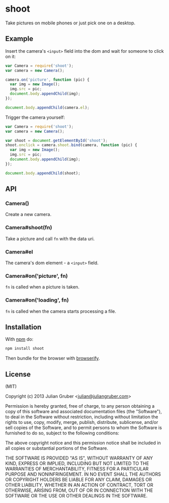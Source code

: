 
# shoot

Take pictures on mobile phones or just pick one on a desktop.

## Example

Insert the camera's `<input>` field into the dom and wait for someone to click
on it:

```js
var Camera = require('shoot');
var camera = new Camera();

camera.on('picture', function (pic) {
  var img = new Image();
  img.src = pic;
  document.body.appendChild(img);
});

document.body.appendChild(camera.el);
```

Trigger the camera yourself:

```js
var Camera = require('shoot');
var camera = new Camera();

var shoot = document.getElementById('shoot');
shoot.onclick = camera.shoot.bind(camera, function (pic) {
  var img = new Image();
  img.src = pic;
  document.body.appendChild(img);
});

document.body.appendChild(shoot);
```

## API

### Camera()

Create a new camera.

### Camera#shoot(fn)

Take a picture and call `fn` with the data uri.

### Camera#el

The camera's dom element - a `<input>` field.

### Camera#on('picture', fn)

`fn` is called when a picture is taken.

### Camera#on('loading', fn)

`fn` is called when the camera starts processing a file.

## Installation

With [npm](https://npmjs.org) do:

```bash
npm install shoot
```

Then bundle for the browser with
[browserify](https://github.com/substack/node-browserify).

## License

(MIT)

Copyright (c) 2013 Julian Gruber &lt;julian@juliangruber.com&gt;

Permission is hereby granted, free of charge, to any person obtaining a copy of
this software and associated documentation files (the "Software"), to deal in
the Software without restriction, including without limitation the rights to
use, copy, modify, merge, publish, distribute, sublicense, and/or sell copies
of the Software, and to permit persons to whom the Software is furnished to do
so, subject to the following conditions:

The above copyright notice and this permission notice shall be included in all
copies or substantial portions of the Software.

THE SOFTWARE IS PROVIDED "AS IS", WITHOUT WARRANTY OF ANY KIND, EXPRESS OR
IMPLIED, INCLUDING BUT NOT LIMITED TO THE WARRANTIES OF MERCHANTABILITY,
FITNESS FOR A PARTICULAR PURPOSE AND NONINFRINGEMENT. IN NO EVENT SHALL THE
AUTHORS OR COPYRIGHT HOLDERS BE LIABLE FOR ANY CLAIM, DAMAGES OR OTHER
LIABILITY, WHETHER IN AN ACTION OF CONTRACT, TORT OR OTHERWISE, ARISING FROM,
OUT OF OR IN CONNECTION WITH THE SOFTWARE OR THE USE OR OTHER DEALINGS IN THE
SOFTWARE.
